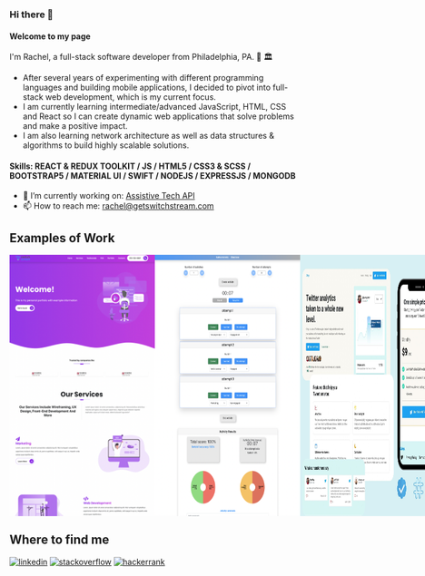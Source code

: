 ### Hi there 👋

#### Welcome to my page
I'm Rachel, a full-stack software developer from Philadelphia, PA. 🔔 🏛️ <br>
- After several years of experimenting with different programming languages and building mobile applications, I decided to pivot into full-stack web development, which is my current focus. <br>
- I am currently learning intermediate/advanced JavaScript, HTML, CSS and React so I can create dynamic web applications that solve problems and make a positive impact. <br>
- I am also learning network architecture as well as data structures & algorithms to build highly scalable solutions.

#### Skills: REACT & REDUX TOOLKIT / JS / HTML5 / CSS3 & SCSS / BOOTSTRAP5 / MATERIAL UI / SWIFT / NODEJS / EXPRESSJS / MONGODB

- 🔭 I’m currently working on: [Assistive Tech API](https://github.com/RachelStant/assistive-tech-api)
- 📫 How to reach me: rachel@getswitchstream.com 

## Examples of Work
<div style="display: flex; flex-direction:row; align-content:flex-start;">
<img src='https://github.com/RachelStant/RachelStant/blob/main/Example2.png' width='256' />
<img src='https://github.com/RachelStant/RachelStant/blob/main/Example3.png' width='256' />
<img src='https://github.com/RachelStant/RachelStant/blob/main/Chirp.jpg' width='256' />
<hr/>
<img src='https://github.com/RachelStant/RachelStant/blob/main/spence.png' width='256' />
<img src='https://github.com/RachelStant/RachelStant/blob/main/Fiber.png' width='256' />
</div>


## Where to find me
[<img src='https://cdn.jsdelivr.net/npm/simple-icons@3.0.1/icons/linkedin.svg' alt='linkedin' height='40'>](https://www.linkedin.com/in/rachel-stanton-/)  [<img src='https://cdn.jsdelivr.net/npm/simple-icons@3.0.1/icons/stackoverflow.svg' alt='stackoverflow' height='40'>](https://stackoverflow.com/users/14851878/rachels)  [<img src='https://cdn.jsdelivr.net/npm/simple-icons@3.0.1/icons/hackerrank.svg' alt='hackerrank' height='40'>](https://www.hackerrank.com/Rach115)  





